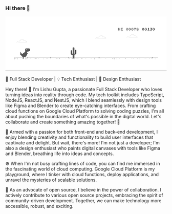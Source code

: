 ### Hi there 👋 

![image](https://github.com/LishuGupta652/lishugupta652/blob/master/dino.gif)


🚀 Full Stack Developer | 💡 Tech Enthusiast | 🎨 Design Enthusiast

Hey there! 👋 I'm Lishu Gupta, a passionate Full Stack Developer who loves turning ideas into reality through code. 
My tech toolkit includes TypeScript, NodeJS, ReactJS, and NestJS, which I blend seamlessly with design tools like Figma and Blender to create eye-catching interfaces. 
From crafting cloud functions on Google Cloud Platform to solving coding puzzles, 
I'm all about pushing the boundaries of what's possible in the digital world. Let's collaborate and create something amazing together! 🌟

🔧 Armed with a passion for both front-end and back-end development, I enjoy blending creativity and functionality to build user interfaces that captivate and delight. But wait, there's more! I'm not just a developer; I'm also a design enthusiast who paints digital canvases with tools like Figma and Blender, breathing life into ideas and concepts.

⚙️ When I'm not busy crafting lines of code, you can find me immersed in the fascinating world of cloud computing. Google Cloud Platform is my playground, where I tinker with cloud functions, deploy applications, and unravel the mysteries of scalable solutions.

🧩 As an advocate of open source, I believe in the power of collaboration. I actively contribute to various open source projects, embracing the spirit of community-driven development. Together, we can make technology more accessible, robust, and exciting.





<!-- [![Top Langs](https://github-readme-stats.vercel.app/api/top-langs/?username=lishugupta652&layout=compact)](https://github.com/lishugupta652) -->

